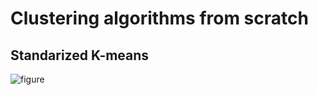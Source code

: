 # Clustering algorithms from scratch

## Standarized K-means
![figure](https://github.com/antvas98/Clustering_algorithms_from_scratch/assets/115734703/0d0def71-68b7-485c-85f1-1289565272ac)

